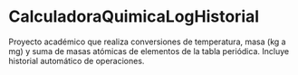 # CalculadoraQuimicaLogHistorial
Proyecto académico que realiza conversiones de temperatura, masa (kg a mg) y suma de masas atómicas de elementos de la tabla periódica. Incluye historial automático de operaciones.

